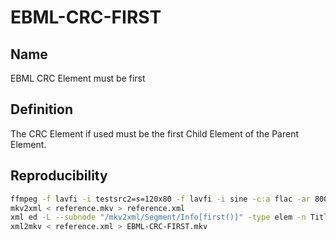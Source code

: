 # EBML-CRC-FIRST

## Name

EBML CRC Element must be first

## Definition

The CRC Element if used must be the first Child Element of the Parent Element.

## Reproducibility
```sh
ffmpeg -f lavfi -i testsrc2=s=120x80 -f lavfi -i sine -c:a flac -ar 8000 -vframes 2 -c:v ffv1 -level 3 -c:a flac -g 1 -y reference.mkv
mkv2xml < reference.mkv > reference.xml
xml ed -L --subnode "/mkv2xml/Segment/Info[first()]" -type elem -n Title -v "Before the CRC-32 Element" reference.xml
xml2mkv < reference.xml > EBML-CRC-FIRST.mkv
```
